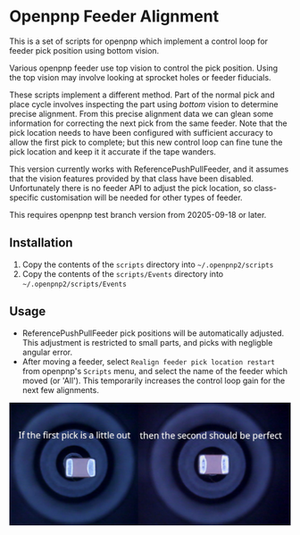 # Openpnp Feeder Alignment

This is a set of scripts for openpnp which implement a control loop for feeder pick position
using bottom vision.

Various openpnp feeder use top vision to control the pick position. Using the top vision
may involve looking at sprocket holes or feeder fiducials.

These scripts implement a different method. Part of the normal pick and place cycle
involves inspecting the part using *bottom* vision to determine precise alignment. From
this precise alignment data we can glean some information for correcting the next pick
from the same feeder. Note that the pick location needs to have been configured with
sufficient accuracy to allow the first pick to complete; but this new control loop
can fine tune the pick location and keep it it accurate if the tape wanders.

This version currently works with ReferencePushPullFeeder, and it assumes that the
vision features provided by that class have been disabled. Unfortunately there is no
feeder API to adjust the pick location, so class-specific customisation will be needed
for other types of feeder.

This requires openpnp test branch version from 20205-09-18 or later.

## Installation

1. Copy the contents of the `scripts` directory into `~/.openpnp2/scripts`
2. Copy the contents of the `scripts/Events` directory into `~/.openpnp2/scripts/Events`

## Usage

* ReferencePushPullFeeder pick positions will be automatically adjusted. This adjustment
  is restricted to small parts, and picks with negligble angular error.
* After moving a feeder, select `Realign feeder pick location restart` from openpnp's
  `Scripts` menu, and select the name of the feeder which moved (or 'All'). This
  temporarily increases the control loop gain for the next few alignments.

![Two Picks](images/twopicks.jpg)
